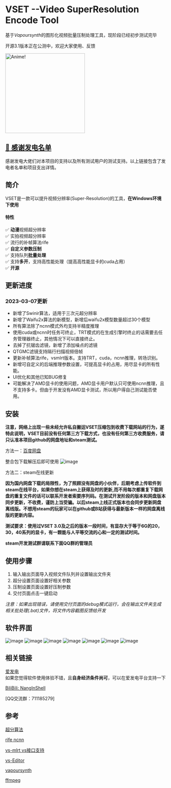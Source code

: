 # VSET --Video SuperResolution Encode Tool
基于*Vapoursynth*的图形化视频批量压制处理工具，现阶段已经初步测试完毕

开源3.1版本正在公测中，欢迎大家使用、反馈

<img src="https://user-images.githubusercontent.com/72263191/212935212-516e32a0-5171-4dc0-907e-d5162af4ce2d.png" alt="Anime!" width="250"/>

## [💬 感谢发电名单](https://github.com/NangInShell/VSET/blob/main/Thanks.md)
感谢发电大佬们对本项目的支持以及所有测试用户的测试支持。以上链接包含了发电者名单和项目支出详情。

## 简介
VSET是一款可以提升视频分辨率(Super-Resolution)的工具，**在Windows环境下使用**

#### 特性  
&#x2705; **动漫**视频超分辨率  
&#x2705; 实拍视频超分辨率   
&#x2705; 流行的补帧算法rife  
&#x2705; **自定义参数压制**   
&#x2705; 支持队列**批量处理**   
&#x2705; 支持**多开**，支持高性能处理（提高高性能显卡的cuda占用）   
&#x2705; **开源**   

## 更新进度
### 2023-03-07更新
- 新增了Swinir算法，适用于三次元超分辨率
- 新增了Waifu2x算法的新模型，新增后waifu2x模型数量超过30个模型   
- 所有算法除了ncnn模式外均支持半精度推理
- 使用cuda或ncnn时任务可终止，TRT模式的在生成引擎时终止的话需要去任务管理器终止，其他情况下可以直接终止。
- 去掉了抗锯齿滤镜，新增了添加噪点的滤镜
- QTGMC滤镜支持隔行扫描视频倍帧
- 更新补帧算法rife，vsmlrt版本。支持TRT，cuda，ncnn推理，转场识别。
- 新增可自定义的后端推理参数设置，可提高显卡的占用，用尽显卡的所有性能。
- UI优化和其他已知BUG修复
- 可能解决了AMD显卡的使用问题，AMD显卡用户默认只可使用ncnn推理，且不支持多卡。但由于开发没有AMD显卡测试，所以用户得自己测试能否使用。


## 安装
**注意，网络上出现一些未经允许私自搬运VSET压缩包到收费下载网站的行为，遂特此说明，VSET目前没有任何第三方下载方式，也没有任何第三方收费服务，请只认准本项目github的网盘地址和steam测试。**

方法一：[百度网盘](https://pan.baidu.com/s/1oilF8cgjdiN6D_0ZQz1sLw?pwd=Nang)

整合包下载解压后即可使用
![image](https://user-images.githubusercontent.com/72263191/223602793-365fc17b-b3dd-4369-9eba-c5239f13e872.png)

方法二：steam在线更新

**因为国内网盘下载的局限性，为了照顾没有网盘的小伙伴，后期考虑上传软件到steam在线平台，如果你想在steam上获得及时的更新,而不用每次都重复下载网盘的重复文件的话可以联系开发者索要序列码。在测试开发阶段的版本和网盘版本同步更新，不收费，谨防上当受骗。以后steam上线正式版本也会同步更新网盘离线版。不想用steam的玩家可以在github或B站获得与最新版本一样的网盘离线版的更新内容。**

**测试要求：使用过VSET 3.0及之后的版本一段时间，有显存大于等于6G的20，30，40系列的显卡，有一颗能与人平等交流的心和一定的测试时间。**

**steam开发测试群请联系下面QQ群的管理员**

## 使用步骤   
1. 输入输出页面导入视频文件队列并设置输出文件夹   
2. 超分设置页面设置好相关参数   
3. 压制设置页面设置好压制参数   
4. 交付页面点击一键启动

*注意：如果出现错误，请使用交付页面的debug模式运行，会在输出文件夹生成相关批处理(.bat)文件，将文件内容截图反馈给开发*

## 软件界面
![image](https://user-images.githubusercontent.com/72263191/223601902-b4312dc5-4124-4077-b753-54e4f2214f3b.png)
![image](https://user-images.githubusercontent.com/72263191/223601936-038a9cf6-0e74-4162-bfd6-27f21cb8cc2c.png)
![image](https://user-images.githubusercontent.com/72263191/223601954-cc2fee41-336c-4109-a0a8-1b57b364a65e.png)
![image](https://user-images.githubusercontent.com/72263191/223602057-a378275c-478d-4a2c-ba67-98ada39b970e.png)
![image](https://user-images.githubusercontent.com/72263191/223602086-768c989c-ae79-4549-b4cb-48ceab31ce8b.png)
![image](https://user-images.githubusercontent.com/72263191/223602166-60ae7692-d0b8-4413-ab7b-58ca37928c4b.png)
![image](https://user-images.githubusercontent.com/72263191/223602286-a78aa928-187b-40ef-8ced-e0f3bfabf591.png)

## 相关链接
[爱发电](https://afdian.net/a/NangInShell)   
如果您觉得软件使用体验不错，且**自身经济条件尚可**，可以在爱发电平台支持一下

[BiliBili: NangInShell](https://space.bilibili.com/335908558)   

[QQ交流群：711185279]

## 参考
[超分算法](https://github.com/HolyWu)

[rife ncnn](https://github.com/styler00dollar)

[vs-mlrt vs接口支持](https://github.com/AmusementClub/vs-mlrt)

[vs-Editor](https://github.com/YomikoR/VapourSynth-Editor)

[vapoursynth](https://github.com/vapoursynth/vapoursynth)

[ffmpeg](https://github.com/FFmpeg/FFmpeg)

